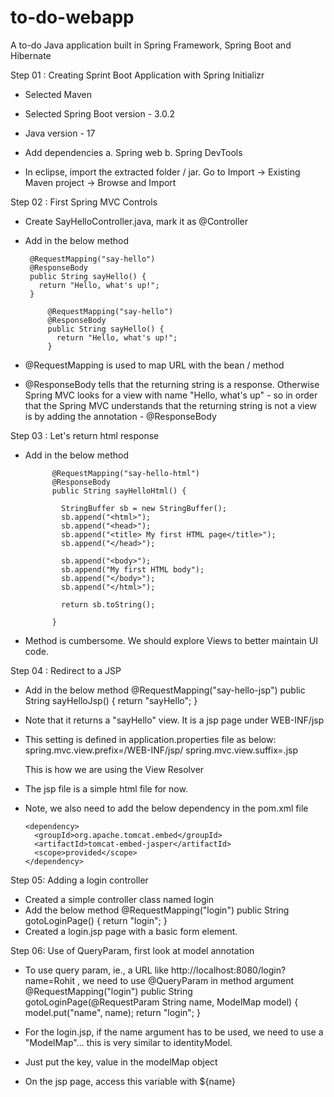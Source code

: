 # to-do-webapp
A to-do Java application built in Spring Framework, Spring Boot and Hibernate

Step 01 : Creating Sprint Boot Application with Spring Initializr
- Selected Maven
- Selected Spring Boot version - 3.0.2
- Java version - 17
- Add dependencies
  a. Spring web b. Spring DevTools
  
- In eclipse, import the extracted folder / jar. Go to Import -> Existing Maven project -> Browse and Import

Step 02 : First Spring MVC Controls
 - Create SayHelloController.java, mark it as @Controller
 - Add in the below method

        @RequestMapping("say-hello")
        @ResponseBody
        public String sayHello() {
          return "Hello, what's up!";
        }

		    @RequestMapping("say-hello")
		    @ResponseBody
		    public String sayHello() {
		      return "Hello, what's up!";
		    }

  - @RequestMapping is used to map URL with the bean / method
  - @ResponseBody tells that the returning string is a response. Otherwise Spring MVC looks for a view with name "Hello, what's up" - so in 
  order that the Spring MVC understands that the returning string is not a view is by adding the annotation - @ResponseBody

Step 03 : Let's return html response
- Add in the below method
	    
		    @RequestMapping("say-hello-html")
		    @ResponseBody
		    public String sayHelloHtml() {

		      StringBuffer sb = new StringBuffer();
		      sb.append("<html>");
		      sb.append("<head>");
		      sb.append("<title> My first HTML page</title>");
		      sb.append("</head>");

		      sb.append("<body>");
		      sb.append("My first HTML body");
		      sb.append("</body>");
		      sb.append("</html>");

		      return sb.toString();

		    }
- Method is cumbersome. We should explore Views to better maintain UI code. 

Step 04 : Redirect to a JSP
- Add in the below method
        @RequestMapping("say-hello-jsp")
        public String sayHelloJsp() {
          return "sayHello";
        }

- Note that it returns a "sayHello" view. It is a jsp page under WEB-INF/jsp
- This setting is defined in application.properties file as below:
    spring.mvc.view.prefix=/WEB-INF/jsp/
    spring.mvc.view.suffix=.jsp

  This is how we are using the View Resolver

- The jsp file is a simple html file for now. 
- Note, we also need to add the below dependency in the pom.xml file

      <dependency>
        <groupId>org.apache.tomcat.embed</groupId>
        <artifactId>tomcat-embed-jasper</artifactId>
        <scope>provided</scope>
      </dependency>

Step 05: Adding a login controller
- Created a simple controller class named login
- Add the below method
        @RequestMapping("login")
        public String gotoLoginPage() {
          return "login";
        }
- Created a login.jsp page with a basic form element.

Step 06: Use of QueryParam, first look at model annotation
- To use query param, ie., a URL like http://localhost:8080/login?name=Rohit , we need to use @QueryParam in method argument
        @RequestMapping("login")
        public String gotoLoginPage(@RequestParam String name, ModelMap model) {
          model.put("name", name);
          return "login";
        }

- For the login.jsp, if the name argument has to be used, we need to use a "ModelMap"... this is very similar to identityModel.
- Just put the key, value in the modelMap object
- On the jsp page, access this variable with ${name} 

